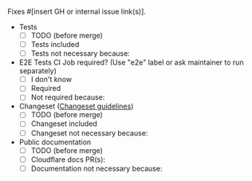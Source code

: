Fixes #[insert GH or internal issue link(s)].

- Tests
  - [ ] TODO (before merge) 
  - [ ] Tests included
  - [ ] Tests not necessary because:
- E2E Tests CI Job required? (Use "e2e" label or ask maintainer to run separately)
  - [ ] I don't know
  - [ ] Required
  - [ ] Not required because:
- Changeset ([Changeset guidelines](https://github.com/cloudflare/workers-sdk/blob/main/CONTRIBUTING.md#changesets))
  - [ ] TODO (before merge)
  - [ ] Changeset included
  - [ ] Changeset not necessary because:
- Public documentation
  - [ ] TODO (before merge)
  - [ ] Cloudflare docs PR(s): <!--e.g. <https://github.com/cloudflare/cloudflare-docs/pull/>...-->
  - [ ] Documentation not necessary because:

<!--
Have you read our [Contributing guide](https://github.com/cloudflare/workers-sdk/blob/main/CONTRIBUTING.md)?
In particular, for non-trivial changes, please always engage on the issue or create a discussion or feature request issue first before writing your code.
-->
